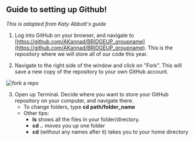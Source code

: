 ## Guide to setting up Github!

*This is adapted from Katy Abbott's guide*

1. Log into GitHub on your browser, and navigate to [https://github.com/AKannad/BRIDGEUP_groupname](https://github.com/AKannad/BRIDGEUP_groupname). This is the repository where we will store all of our code this year.

2. Navigate to the right side of the window and click on &quot;Fork&quot;. This will save a new copy of the repository to your own GitHub account.

![fork a repo](https://github.com/amnh/BridgeUP-STEM-Oceans-Six/blob/master/photos/fork.png)

3. Open up Terminal. Decide where you want to store your GitHub repository on your computer, and navigate there. 
    * To change folders, type **cd path/folder_name**
    * Other tips:
      * **ls** shows all the files in your folder/directory.
      * **cd ..** moves you up one folder
      * **cd** (without any names after it) takes you to your home directory
